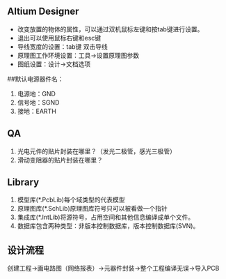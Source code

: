 ## Altium Designer

- 改变放置的物体的属性，可以通过双机鼠标左键和按tab键进行设置。
- 退出可以使用鼠标右键和esc键
- 导线宽度的设置：tab键 双击导线
- 原理图工作环境设置：工具->设置原理图参数
- 图纸设置：设计->文档选项



##默认电源器件名：

1. 电源地：GND
2. 信号地：SGND
3. 接地：EARTH



## QA

1. 光电元件的贴片封装在哪里？（发光二极管，感光三极管）
2. 滑动变阻器的贴片封装在哪里？



## Library

1. 模型库(*.PcbLib)每个域类型的代表模型
2. 原理图库(*.SchLib)原理图库符号只可以被看做一个指针
3. 集成库(*.IntLib)将源符号，占用空间和其他信息编译成单个文件。
4. 数据库包含两种类型：非版本控制数据库，版本控制数据库(SVN)。

## 设计流程

创建工程->画电路图（网络报表）->元器件封装->整个工程编译无误->导入PCB